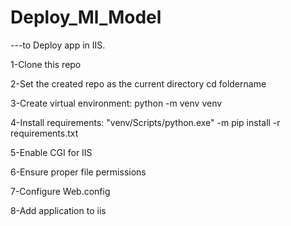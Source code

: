 # Deploy_Ml_Model
 
 
 ---to Deploy app in IIS.

1-Clone this repo 

2-Set the created repo as the current directory cd foldername

3-Create virtual environment: python -m venv venv

4-Install requirements: "venv/Scripts/python.exe" -m pip install -r requirements.txt

5-Enable CGI for IIS

6-Ensure proper file permissions

7-Configure Web.config

8-Add application to iis

